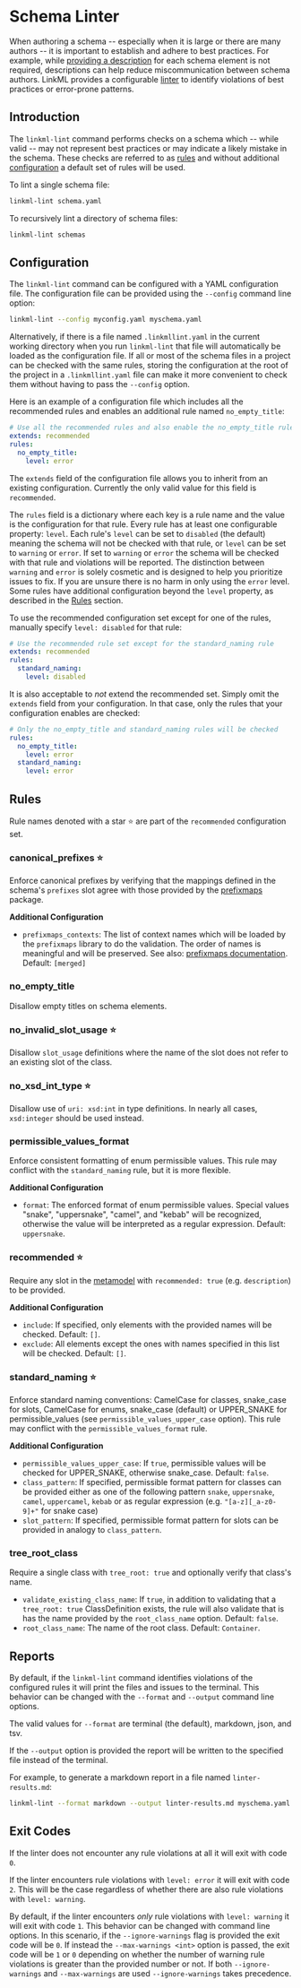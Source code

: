 # Schema Linter

When authoring a schema -- especially when it is large or there are many authors -- it is important to establish and adhere to best practices. For example, while [providing a description](./metadata.md#providing-descriptions) for each schema element is not required, descriptions can help reduce miscommunication between schema authors. LinkML provides a configurable [linter](https://en.wikipedia.org/wiki/Lint_(software)) to identify violations of best practices or error-prone patterns.

## Introduction

The `linkml-lint` command performs checks on a schema which -- while valid -- may not represent best practices or may indicate a likely mistake in the schema. These checks are referred to as [rules](#rules) and without additional [configuration](#configuration) a default set of rules will be used.

To lint a single schema file:
```bash
linkml-lint schema.yaml
```

To recursively lint a directory of schema files:
```bash
linkml-lint schemas
```

## Configuration

The `linkml-lint` command can be configured with a YAML configuration file. The configuration file can be provided using the `--config` command line option:

```bash
linkml-lint --config myconfig.yaml myschema.yaml
```

Alternatively, if there is a file named `.linkmllint.yaml` in the current working directory when you run `linkml-lint` that file will automatically be loaded as the configuration file. If all or most of the schema files in a project can be checked with the same rules, storing the configuration at the root of the project in a `.linkmllint.yaml` file can make it more convenient to check them without having to pass the `--config` option.

Here is an example of a configuration file which includes all the recommended rules and enables an additional rule named `no_empty_title`:

```yaml
# Use all the recommended rules and also enable the no_empty_title rule
extends: recommended
rules:
  no_empty_title:
    level: error
```

The `extends` field of the configuration file allows you to inherit from an existing configuration. Currently the only valid value for this field is `recommended`.

The `rules` field is a dictionary where each key is a rule name and the value is the configuration for that rule. Every rule has at least one configurable property: `level`. Each rule's `level` can be set to `disabled` (the default) meaning the schema will not be checked with that rule, or `level` can be set to `warning` or `error`. If set to `warning` or `error` the schema will be checked with that rule and violations will be reported. The distinction between `warning` and `error` is solely cosmetic and is designed to help you prioritize issues to fix. If you are unsure there is no harm in only using the `error` level. Some rules have additional configuration beyond the `level` property, as described in the [Rules](#rules) section.

To use the recommended configuration set except for one of the rules, manually specify `level: disabled` for that rule:

```yaml
# Use the recommended rule set except for the standard_naming rule
extends: recommended
rules:
  standard_naming:
    level: disabled
```

It is also acceptable to _not_ extend the recommended set. Simply omit the `extends` field from your configuration. In that case, only the rules that your configuration enables are checked:

```yaml
# Only the no_empty_title and standard_naming rules will be checked
rules:
  no_empty_title:
    level: error
  standard_naming:
    level: error
```

## Rules

Rule names denoted with a star ⭐ are part of the `recommended` configuration set.

### canonical_prefixes ⭐

Enforce canonical prefixes by verifying that the mappings defined in the schema's `prefixes` slot agree with those provided by the [prefixmaps](https://github.com/linkml/prefixmaps) package.

**Additional Configuration**
* `prefixmaps_contexts`: The list of context names which will be loaded by the `prefixmaps` library to do the validation. The order of names is meaningful and will be preserved. See also: [prefixmaps documentation](https://github.com/linkml/prefixmaps#usage). Default: `[merged]`

### no_empty_title

Disallow empty titles on schema elements.

### no_invalid_slot_usage ⭐

Disallow `slot_usage` definitions where the name of the slot does not refer to an existing slot of the class.

### no_xsd_int_type ⭐

Disallow use of `uri: xsd:int` in type definitions. In nearly all cases, `xsd:integer` should be used instead.

### permissible_values_format

Enforce consistent formatting of enum permissible values. This rule may conflict with the `standard_naming` rule, but it is more flexible.

**Additional Configuration**
* `format`: The enforced format of enum permissible values. Special values "snake", "uppersnake", "camel", and "kebab" will be recognized, otherwise the value will be interpreted as a regular expression. Default: `uppersnake`.

### recommended ⭐

Require any slot in the [metamodel](./metamodel) with `recommended: true` (e.g. `description`) to be provided.

**Additional Configuration**
* `include`: If specified, only elements with the provided names will be checked. Default: `[]`.
* `exclude`: All elements except the ones with names specified in this list will be checked. Default: `[]`.

### standard_naming ⭐

Enforce standard naming conventions: CamelCase for classes, snake_case for slots, CamelCase for enums, snake_case (default) or UPPER_SNAKE for permissible_values (see `permissible_values_upper_case` option). This rule may conflict with the `permissible_values_format` rule.

**Additional Configuration**
* `permissible_values_upper_case`: If `true`, permissible values will be checked for UPPER_SNAKE, otherwise snake_case. Default: `false`.
* `class_pattern`: If specified, permissible format pattern for classes can be provided either as one of the following pattern `snake`, `uppersnake`, `camel`, `uppercamel`, `kebab` or as regular expression (e.g. `"[a-z][_a-z0-9]+"` for snake case)
* `slot_pattern`: If specified, permissible format pattern for slots can be provided in analogy to `class_pattern`.

### tree_root_class

Require a single class with `tree_root: true` and optionally verify that class's name.

* `validate_existing_class_name`: If `true`, in addition to validating that a `tree_root: true` ClassDefinition exists, the rule will also validate that is has the name provided by the `root_class_name` option. Default: `false`.
* `root_class_name`: The name of the root class. Default: `Container`.

## Reports

By default, if the `linkml-lint` command identifies violations of the configured rules it will print the files and issues to the terminal. This behavior can be changed with the `--format` and `--output` command line options. 

The valid values for `--format` are terminal (the default), markdown, json, and tsv.

If the `--output` option is provided the report will be written to the specified file instead of the terminal.

For example, to generate a markdown report in a file named `linter-results.md`:

```bash
linkml-lint --format markdown --output linter-results.md myschema.yaml
```

## Exit Codes

If the linter does not encounter any rule violations at all it will exit with code `0`. 

If the linter encounters rule violations with `level: error` it will exit with code `2`. This will be the case regardless of whether there are also rule violations with `level: warning`.

By default, if the linter encounters _only_ rule violations with `level: warning` it will exit with code `1`. This behavior can be changed with command line options. In this scenario, if the `--ignore-warnings` flag is provided the exit code will be `0`. If instead the `--max-warnings <int>` option is passed, the exit code will be `1` or `0` depending on whether the number of warning rule violations is greater than the provided number or not. If both `--ignore-warnings` and `--max-warnings` are used `--ignore-warnings` takes precedence. 
